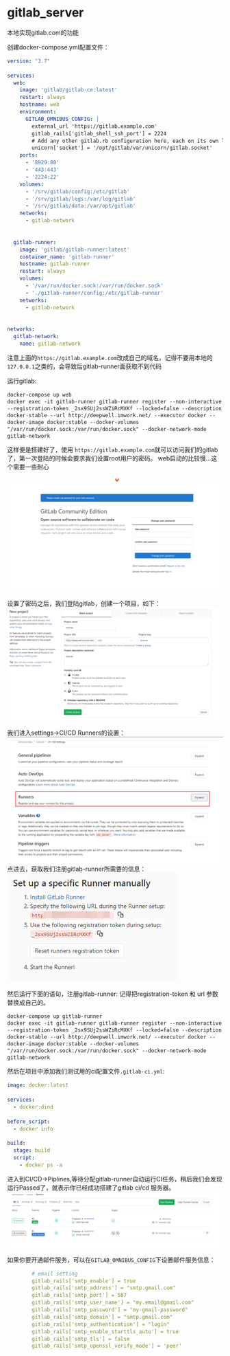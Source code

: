 # gitlab_server
本地实现gitlab.com的功能

创建docker-compose.yml配置文件：
```yaml
version: "3.7"

services:
  web:
    image: 'gitlab/gitlab-ce:latest'
    restart: always
    hostname: web
    environment:
      GITLAB_OMNIBUS_CONFIG: |
        external_url 'https://gitlab.example.com'
        gitlab_rails['gitlab_shell_ssh_port'] = 2224
        # Add any other gitlab.rb configuration here, each on its own line
        unicorn['socket'] = '/opt/gitlab/var/unicorn/gitlab.socket'
    ports:
      - '8929:80'
      - '443:443'
      - '2224:22'
    volumes:
      - '/srv/gitlab/config:/etc/gitlab'
      - '/srv/gitlab/logs:/var/log/gitlab'
      - '/srv/gitlab/data:/var/opt/gitlab'
    networks:
      - gitlab-network


  gitlab-runner:
    image: 'gitlab/gitlab-runner:latest'
    container_name: 'gitlab-runner'
    hostname: gitlab-runner
    restart: always
    volumes:
      - '/var/run/docker.sock:/var/run/docker.sock'
      - './gitlab-runner/config:/etc/gitlab-runner'
    networks:
      - gitlab-network


networks:
  gitlab-network:
    name: gitlab-network
```
注意上面的`https://gitlab.example.com`改成自己的域名，记得不要用本地的`127.0.0.1`之类的，会导致后gitlab-runner面获取不到代码

运行gitlab:
```shell
docker-compose up web
docker exec -it gitlab-runner gitlab-runner register --non-interactive --registration-token _2sx9SUj2ssWZiRcMXKf --locked=false --description docker-stable --url http://deepwell.imwork.net/ --executor docker --docker-image docker:stable --docker-volumes "/var/run/docker.sock:/var/run/docker.sock" --docker-network-mode gitlab-network

```

这样便是搭建好了，使用 `https://gitlab.example.com`就可以访问我们的gitlab了，第一次登陆的时候会要求我们设置root用户的密码。
web启动的比较慢...这个需要一些耐心

![首次访问](./imgs/1.png)

设置了密码之后，我们登陆gitlab，创建一个项目，如下：
![创建项目](./imgs/2.png)

我们进入settings->CI/CD Runners的设置：
![](./imgs/3.png)
点进去，获取我们注册gitlab-runner所需要的信息：
![](./imgs/4.png)

然后运行下面的语句，注册gitlab-runner:
记得把registration-token 和 url 参数替换成自己的。
```shell
docker-compose up gitlab-runner
docker exec -it gitlab-runner gitlab-runner register --non-interactive --registration-token _2sx9SUj2ssWZiRcMXKf --locked=false --description docker-stable --url http://deepwell.imwork.net/ --executor docker --docker-image docker:stable --docker-volumes "/var/run/docker.sock:/var/run/docker.sock" --docker-network-mode gitlab-network
```
然后在项目中添加我们测试用的ci配置文件`.gitlab-ci.yml`:
```yaml
image: docker:latest

services:
  - docker:dind

before_script:
  - docker info

build:
  stage: build
  script:
    - docker ps -a

```

进入到CI/CD->Piplines,等待分配gitlab-runner自动运行CI任务，稍后我们会发现运行Passed了，就表示你已经成功搭建了gitlab ci/cd 服务器。
![](imgs/5.png)


如果你要开通邮件服务，可以在`GITLAB_OMNIBUS_CONFIG`下设置邮件服务信息：
```yaml
        # email setting
        gitlab_rails['smtp_enable'] = true
        gitlab_rails['smtp_address'] = "smtp.gmail.com"
        gitlab_rails['smtp_port'] = 587
        gitlab_rails['smtp_user_name'] = "my.email@gmail.com"
        gitlab_rails['smtp_password'] = "my-gmail-password"
        gitlab_rails['smtp_domain'] = "smtp.gmail.com"
        gitlab_rails['smtp_authentication'] = "login"
        gitlab_rails['smtp_enable_starttls_auto'] = true
        gitlab_rails['smtp_tls'] = false
        gitlab_rails['smtp_openssl_verify_mode'] = 'peer'
```